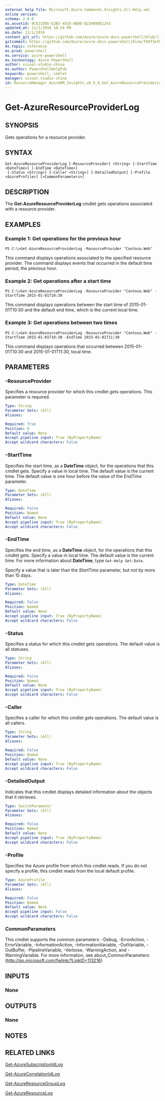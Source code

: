 ```yaml
---
external help file: Microsoft.Azure.Commands.Insights.dll-Help.xml
online version: 
schema: 2.0.0
ms.assetid: 9CE21DE6-E3B3-45CD-AB0E-B234B9DE1243
updated_at: 11/1/2016 10:24 PM
ms.date: 11/1/2016
content_git_url: https://github.com/Azure/azure-docs-powershell/blob/live/azureps-cmdlets-docs/ResourceManager/AzureRM.Insights/v0.9.8/Get-AzureResourceProviderLog.md
gitcommit: https://github.com/Azure/azure-docs-powershell/blob/f59f3ef60bc592383812213e69fd77ba950759ed/azureps-cmdlets-docs/ResourceManager/AzureRM.Insights/v0.9.8/Get-AzureResourceProviderLog.md
ms.topic: reference
ms.prod: powershell
ms.service: azure-powershell
ms.technology: Azure PowerShell
author: visual-studio-china
ms.author: PowerShellHelpPub
keywords: powershell, cmdlet
manager: visual-studio-china
id: ResourceManager_AzureRM_Insights_v0_9_8_Get_AzureResourceProviderLog_md
---
```


# Get-AzureResourceProviderLog

## SYNOPSIS
Gets operations for a resource provider.

## SYNTAX

```
Get-AzureResourceProviderLog [-ResourceProvider] <String> [-StartTime <DateTime>] [-EndTime <DateTime>]
 [-Status <String>] [-Caller <String>] [-DetailedOutput] [-Profile <AzureProfile>] [<CommonParameters>]
```

## DESCRIPTION
The **Get-AzureResourceProviderLog** cmdlet gets operations associated with a resource provider.

## EXAMPLES

### Example 1: Get operations for the previous hour
```
PS C:\>Get-AzureResourceProviderLog -ResourceProvider "Contoso.Web"
```

This command displays operations associated to the specified resource provider.
The command displays events that occurred in the default time period, the previous hour.

### Example 2: Get operations after a start time
```
PS C:\>Get-AzureResourceProviderLog -ResourceProvider "Contoso.Web" -StartTime 2015-01-01T10:30
```

This command displays operations between the start time of 2015-01-01T10:30 and the default end time, which is the current local time.

### Example 3: Get operations between two times
```
PS C:\>Get-AzureResourceProviderLog -ResourceProvider "Contoso.Web" -StartTime 2015-01-01T10:30 -EndTime 2015-01-01T11:30
```

This command displays operations that occurred between 2015-01-01T10:30 and 2015-01-01T11:30, local time.

## PARAMETERS

### -ResourceProvider
Specifies a resource provider for which this cmdlet gets operations.
This parameter is required.

```yaml
Type: String
Parameter Sets: (All)
Aliases: 

Required: True
Position: 0
Default value: None
Accept pipeline input: True (ByPropertyName)
Accept wildcard characters: False
```

### -StartTime
Specifies the start time, as a **DateTime** object, for the operations that this cmdlet gets.
Specify a value in local time.
The default value is the current time.
The default value is one hour before the value of the *EndTime* parameter.

```yaml
Type: DateTime
Parameter Sets: (All)
Aliases: 

Required: False
Position: Named
Default value: None
Accept pipeline input: True (ByPropertyName)
Accept wildcard characters: False
```

### -EndTime
Specifies the end time, as a **DateTime** object, for the operations that this cmdlet gets.
Specify a value in local time.
The default value is the current time.
For more information about **DateTime**, type `Get-Help Get-Date`.

Specify a value that is later than the *StartTime* parameter, but not by more than 15 days.

```yaml
Type: DateTime
Parameter Sets: (All)
Aliases: 

Required: False
Position: Named
Default value: None
Accept pipeline input: True (ByPropertyName)
Accept wildcard characters: False
```

### -Status
Specifies a status for which this cmdlet gets operations.
The default value is all statuses.

```yaml
Type: String
Parameter Sets: (All)
Aliases: 

Required: False
Position: Named
Default value: None
Accept pipeline input: True (ByPropertyName)
Accept wildcard characters: False
```

### -Caller
Specifies a caller for which this cmdlet gets operations.
The default value is all callers.

```yaml
Type: String
Parameter Sets: (All)
Aliases: 

Required: False
Position: Named
Default value: None
Accept pipeline input: True (ByPropertyName)
Accept wildcard characters: False
```

### -DetailedOutput
Indicates that this cmdlet displays detailed information about the objects that it retrieves.

```yaml
Type: SwitchParameter
Parameter Sets: (All)
Aliases: 

Required: False
Position: Named
Default value: None
Accept pipeline input: True (ByPropertyName)
Accept wildcard characters: False
```

### -Profile
Specifies the Azure profile from which this cmdlet reads.
If you do not specify a profile, this cmdlet reads from the local default profile.

```yaml
Type: AzureProfile
Parameter Sets: (All)
Aliases: 

Required: False
Position: Named
Default value: None
Accept pipeline input: False
Accept wildcard characters: False
```

### CommonParameters
This cmdlet supports the common parameters: -Debug, -ErrorAction, -ErrorVariable, -InformationAction, -InformationVariable, -OutVariable, -OutBuffer, -PipelineVariable, -Verbose, -WarningAction, and -WarningVariable. For more information, see about_CommonParameters (http://go.microsoft.com/fwlink/?LinkID=113216).

## INPUTS

### None

## OUTPUTS

### None

## NOTES

## RELATED LINKS

[Get-AzureSubscriptionIdLog](xref:ResourceManager/AzureRM.Insights/v0.9.8/Get-AzureSubscriptionIdLog.md)

[Get-AzureCorrelationIdLog](xref:ResourceManager/AzureRM.Insights/v0.9.8/Get-AzureCorrelationIdLog.md)

[Get-AzureResourceGroupLog](xref:ResourceManager/AzureRM.Insights/v0.9.8/Get-AzureResourceGroupLog.md)

[Get-AzureResourceLog](xref:ResourceManager/AzureRM.Insights/v0.9.8/Get-AzureResourceLog.md)


